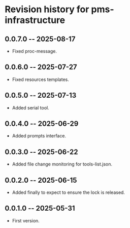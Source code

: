 # Revision history for pms-infrastructure

## 0.0.7.0 -- 2025-08-17

* Fixed proc-message.

## 0.0.6.0 -- 2025-07-27

* Fixed resources templates.

## 0.0.5.0 -- 2025-07-13

* Added serial tool.

## 0.0.4.0 -- 2025-06-29

* Added prompts interface.

## 0.0.3.0 -- 2025-06-22

* Added file change monitoring for tools-list.json.

## 0.0.2.0 -- 2025-06-15

* Added finally to expect to ensure the lock is released.

## 0.0.1.0 -- 2025-05-31

* First version.
